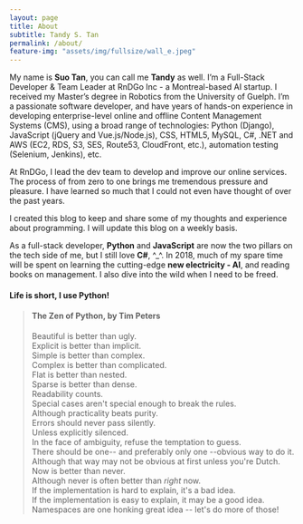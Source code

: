 ```yaml
---
layout: page
title: About
subtitle: Tandy S. Tan
permalink: /about/
feature-img: "assets/img/fullsize/wall_e.jpeg"
---
```


My name is **Suo Tan**, you can call me **Tandy** as well. I’m a Full-Stack Developer & Team Leader at RnDGo Inc - a Montreal-based AI startup. I received my Master’s degree in Robotics from the University of Guelph. I’m a passionate software developer, and have years of hands-on experience in developing enterprise-level online and offline Content Management Systems (CMS), using a broad range of technologies: Python (Django), JavaScript (jQuery and Vue.js/Node.js), CSS, HTML5, MySQL, C#, .NET and AWS (EC2, RDS, S3, SES, Route53, CloudFront, etc.), automation testing (Selenium, Jenkins), etc.

At RnDGo, I lead the dev team to develop and improve our online services. The process of from zero to one brings me tremendous pressure and pleasure. I have learned so much that I could not even have thought of over the past years.

I created this blog to keep and share some of my thoughts and experience about programming. I will update this blog on a weekly basis.

As a full-stack developer, **Python** and **JavaScript** are now the two pillars on the tech side of me, but I still love **C#**, ^\_^. In 2018, much of my spare time will be spent on learning the cutting-edge **new electricity - AI**, and reading books on management. I also dive into the wild when I need to be freed.

#### Life is short, I use Python!

> #### The Zen of Python, by Tim Peters
>
> Beautiful is better than ugly.  
> Explicit is better than implicit.  
> Simple is better than complex.  
> Complex is better than complicated.  
> Flat is better than nested.  
> Sparse is better than dense.  
> Readability counts.  
> Special cases aren't special enough to break the rules.  
> Although practicality beats purity.  
> Errors should never pass silently.  
> Unless explicitly silenced.  
> In the face of ambiguity, refuse the temptation to guess.  
> There should be one-- and preferably only one --obvious way to do it.  
> Although that way may not be obvious at first unless you're Dutch.  
> Now is better than never.  
> Although never is often better than _right_ now.  
> If the implementation is hard to explain, it's a bad idea.  
> If the implementation is easy to explain, it may be a good idea.  
> Namespaces are one honking great idea -- let's do more of those!
